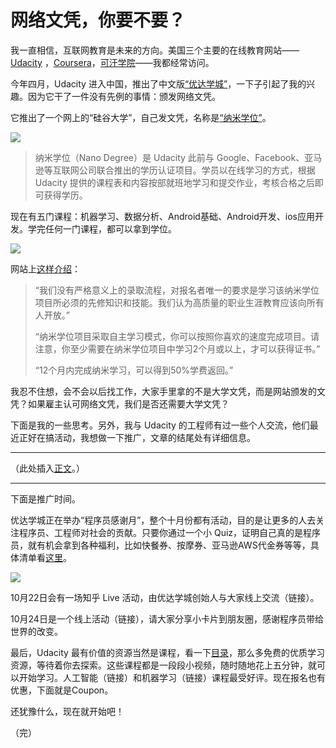 # 网络文凭，你要不要？

我一直相信，互联网教育是未来的方向。美国三个主要的在线教育网站——[Udacity](http://www.udacity.com/) ，[Coursera](https://www.coursera.org/)，[可汗学院](https://www.khanacademy.org/)——我都经常访问。

今年四月，Udacity 进入中国，推出了中文版[“优达学城”](https://cn.udacity.com/)，一下子引起了我的兴趣。因为它干了一件没有先例的事情：颁发网络文凭。

它推出了一个网上的“硅谷大学”，自己发文凭，名称是[“纳米学位”](http://cn.udacity.com/nanodegree)。

![](http://www.ruanyifeng.com/blogimg/asset/2016/bg2016082901.jpeg)

> 纳米学位（Nano Degree）是 Udacity 此前与 Google、Facebook、亚马逊等互联网公司联合推出的学历认证项目。学员以在线学习的方式，根据 Udacity 提供的课程表和内容按部就班地学习和提交作业，考核合格之后即可获得学历。

现在有五门课程：机器学习、数据分析、Android基础、Android开发、ios应用开发。学完任何一门课程，都可以拿到学位。

![](http://www.ruanyifeng.com/blogimg/asset/2016/bg2016082903.jpg)

网站上[这样介绍](https://udacity-cn.zendesk.com/hc/zh-cn/articles/218096918-%E6%9C%89%E5%BD%95%E5%8F%96%E6%B5%81%E7%A8%8B%E5%90%97-%E5%A6%82%E6%9E%9C%E6%9C%89-%E5%85%B7%E4%BD%93%E6%98%AF%E6%80%8E%E6%A0%B7%E7%9A%84-)：

>“我们没有严格意义上的录取流程，对报名者唯一的要求是学习该纳米学位项目所必须的先修知识和技能。我们认为高质量的职业生涯教育应该向所有人开放。”
>
>“纳米学位项目采取自主学习模式，你可以按照你喜欢的速度完成项目。请注意，你至少需要在纳米学位项目中学习2个月或以上，才可以获得证书。”
> 
> “12个月内完成纳米学习，可以得到50%学费返回。”

我忍不住想，会不会以后找工作，大家手里拿的不是大学文凭，而是网站颁发的文凭？如果雇主认可网络文凭，我们是否还需要大学文凭？

下面是我的一些思考。另外，我与 Udacity 的工程师有过一些个人交流，他们最近正好在搞活动，我想做一下推广，文章的结尾处有详细信息。

---

（此处插入[正文](https://github.com/ruanyf/articles/blob/master/2016/2016-08-28-online-education.md)。）

---

下面是推广时间。

优达学城正在举办“程序员感谢月”，整个十月份都有活动，目的是让更多的人去关注程序员、工程师对社会的贡献。只要你通过一个小 Quiz，证明自己真的是程序员，就有机会拿到各种福利，比如快餐券、按摩券、亚马逊AWS代金券等等，具体清单看[这里](http://cn.udacity.com/marketing/thankscoder2016/)。

![](http://www.ruanyifeng.com/blogimg/asset/2016/bg2016082904.png)

10月22日会有一场知乎 Live 活动，由优达学城创始人与大家线上交流（链接）。

10月24日是一个线上活动（链接），请大家分享小卡片到朋友圈，感谢程序员带给世界的改变。

最后，Udacity 最有价值的资源当然是课程，看一下[目录](http://cn.udacity.com/courses/all)，那么多免费的优质学习资源，等待着你去探索。这些课程都是一段段小视频，随时随地花上五分钟，就可以开始学习。人工智能（链接）和机器学习（链接）课程最受好评。现在报名也有优惠，下面就是Coupon。

还犹豫什么，现在就开始吧！

（完）
 
